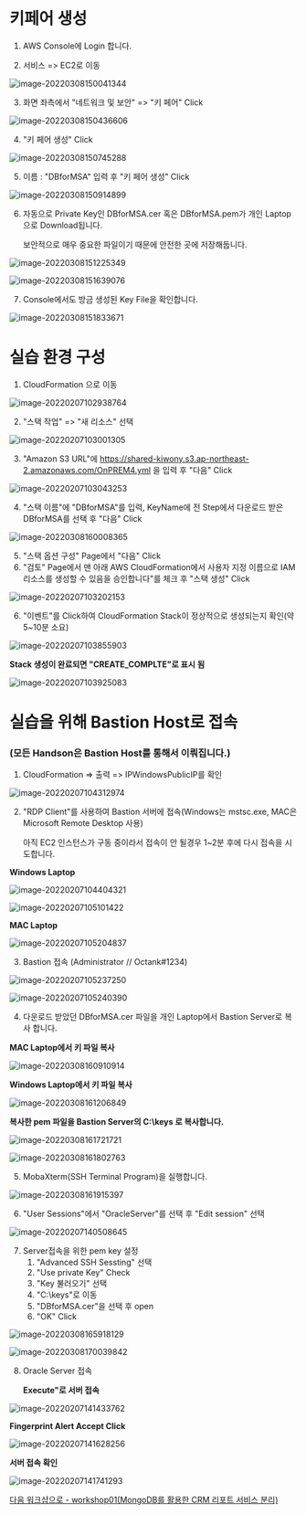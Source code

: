 # 키페어 생성

1. AWS Console에 Login 합니다.

2. 서비스 => EC2로 이동

![image-20220308150041344](images/image-20220308150041344.png)



3. 화면 좌측에서 "네트워크 및 보안" => "키 페어" Click

![image-20220308150436606](images/image-20220308150436606.png)



4. "키 페어 생성" Click

![image-20220308150745288](images/image-20220308150745288.png)



5. 이름 : "DBforMSA" 입력 후 "키 페어 생성" Click

![image-20220308150914899](images/image-20220308150914899.png)



6. 자동으로 Private Key인 DBforMSA.cer 혹은 DBforMSA.pem가 개인 Laptop으로 Download됩니다. 

   보안적으로 매우 중요한 파일이기 때문에 안전한 곳에 저장해둡니다.

![image-20220308151225349](images/image-20220308151225349.png)



![image-20220308151639076](images/image-20220308151639076.png)

7. Console에서도 방금 생성된 Key File을 확인합니다.

![image-20220308151833671](images/image-20220308151833671.png)

# 실습 환경 구성

1. CloudFormation 으로 이동

![image-20220207102938764](images/image-20220207102938764.png)



2. "스택 작업" => "새 리소스" 선택

![image-20220207103001305](images/image-20220207103001305.png)



3. "Amazon S3 URL"에 https://shared-kiwony.s3.ap-northeast-2.amazonaws.com/OnPREM4.yml 을 입력 후 "다음" Click

![image-20220207103043253](images/image-20220207103043253.png)



4. "스택 이름"에 "DBforMSA"를 입력, KeyName에 전 Step에서 다운로드 받은 DBforMSA를 선택 후 "다음" Click

![image-20220308160008365](images/image-20220308160008365.png)



5. "스택 옵션 구성" Page에서 "다음" Click
5. "검토" Page에서 맨 아래 AWS CloudFormation에서 사용자 지정 이름으로 IAM 리소스를 생성할 수 있음을 승인합니다"를 체크 후 "스택 생성" Click

![image-20220207103202153](images/image-20220207103202153.png)



6. "이벤트"를 Click하여 CloudFormation Stack이 정상적으로 생성되는지 확인(약 5~10분 소요)

![image-20220207103855903](images/image-20220207103855903.png)



**Stack 생성이 완료되면 "CREATE_COMPLTE"로 표시 됨**

![image-20220207103925083](images/image-20220207103925083.png)



# 실습을 위해 Bastion Host로 접속

### (모든 Handson은 Bastion Host를 통해서 이뤄집니다.)



1. CloudFormation => 출력 => IPWindowsPublicIP를 확인

![image-20220207104312974](images/image-20220207104312974.png)



2. "RDP Client"를 사용하여 Bastion 서버에 접속(Windows는 mstsc.exe, MAC은 Microsoft Remote Desktop 사용)

   아직 EC2 인스턴스가 구동 중이라서 접속이 안 될경우 1~2분 후에 다시 접속을 시도합니다.

**Windows Laptop**

![image-20220207104404321](images/image-20220207104404321.png)

![image-20220207105101422](images/image-20220207105101422.png)



**MAC Laptop**

![image-20220207105204837](images/image-20220207105204837.png)



3. Bastion 접속 (Administrator // Octank#1234)

![image-20220207105237250](images/image-20220207105237250.png)



![image-20220207105240390](images/image-20220207105240390.png)



4. 다운로드 받았던 DBforMSA.cer 파일을 개인 Laptop에서 Bastion Server로 복사 합니다.

**MAC Laptop에서 키 파일 복사**

![image-20220308160910914](images/image-20220308160910914.png)



**Windows Laptop에서 키 파일 복사**

![image-20220308161206849](images/image-20220308161206849.png)



**복사한 pem 파일을 Bastion Server의 C:\keys 로 복사합니다.**



![image-20220308161721721](images/image-20220308161721721.png)

![image-20220308161802763](images/image-20220308161802763.png)



5. MobaXterm(SSH Terminal Program)을 실행합니다.

![image-20220308161915397](images/image-20220308161915397.png)





6. "User Sessions"에서 "OracleServer"를 선택 후 "Edit session" 선택

![image-20220207140508645](images/image-20220207140508645.png)



7. Server접속을 위한 pem key 설정
   1. "Advanced SSH Sessting" 선택
   2. "Use private Key" Check
   3. "Key 불러오기" 선택
   4. "C:\keys"로 이동
   5. "DBforMSA.cer"을 선택 후 open
   6. "OK" Click

![image-20220308165918129](images/image-20220308165918129.png)



![image-20220308170039842](images/image-20220308170039842.png)



8. Oracle Server 접속

   **Execute"로 서버 접속**

![image-20220207141433762](images/image-20220207141433762.png)

**Fingerprint Alert Accept Click**

![image-20220207141628256](images/image-20220207141628256.png)



**서버 접속 확인**

![image-20220207141741293](images/image-20220207141741293.png)





[다음 워크샵으로 - workshop01(MongoDB를 활용한 CRM 리포트 서비스 분리) ](../workshop01/workshop01.md) 
